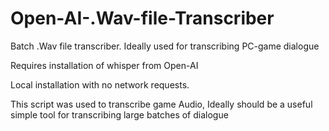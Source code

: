# Open-AI-.Wav-file-Transcriber
Batch .Wav file transcriber. Ideally used for transcribing PC-game dialogue

Requires installation of whisper from Open-AI

Local installation with no network requests.

This script was used to transcribe game Audio, Ideally should be a useful simple tool for transcribing large batches of dialogue
